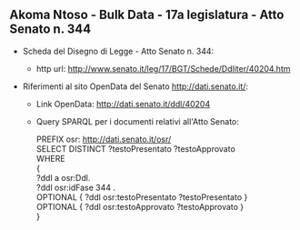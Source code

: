 ## Akoma Ntoso - Bulk Data - 17a legislatura - Atto Senato n. 344 ##

* Scheda del Disegno di Legge - Atto Senato n. 344:
	* http url: http://www.senato.it/leg/17/BGT/Schede/Ddliter/40204.htm

* Riferimenti al sito OpenData del Senato http://dati.senato.it/:
	* Link OpenData: http://dati.senato.it/ddl/40204
	* Query SPARQL per i documenti relativi all'Atto Senato:

        PREFIX osr: <http://dati.senato.it/osr/>  
		SELECT DISTINCT ?testoPresentato ?testoApprovato  
		WHERE  
		{  
		    ?ddl a osr:Ddl.  
		    ?ddl osr:idFase 344 .  
		    OPTIONAL { ?ddl osr:testoPresentato ?testoPresentato }  
		    OPTIONAL { ?ddl osr:testoApprovato ?testoApprovato }  
		}
		
